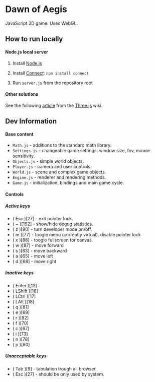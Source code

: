 Dawn of Aegis
=============
JavaScript 3D game. Uses WebGL.


## How to run locally ##

#### Node.js local server ####
1. Install [Node.js](http://nodejs.org)
2. Install [Connect](http://senchalabs.github.com/connect): `npm install connect`

3. Run `server.js` from the repository root

#### Other solutions ####
See the following [article](https://github.com/mrdoob/three.js/wiki/How-to-run-things-locally) from the [Three.js](https://github.com/mrdoob/three.js) wiki.


## Dev Information ##

#### Base content ####
* `Math.js` - additions to the standard math library.
* `Settings.js` - changeable game settings: window size, fov, mouse sensitivity.
* `Objects.js` - simple world objects.
* `Player.js` - camera and user controls.
* `World.js` - scene and complex game objects.
* `Engine.js` - renderer and rendering methods.
* `Game.js` - initialization, bindings and main game cycle.

#### Controls ####
##### Active keys #####
* ( Esc )[27] - exit pointer lock.
* ( ~ )[192] - show/hide degug statistics.
* ( z )[90]  - turn developer mode on/off.
* ( m )[77] - toogle menu (currently virtual). disable pointer lock
* ( x )[88] - toogle fullscreen for canvas.
* ( w )[87] - move forward
* ( s )[83] - move backward
* ( a )[65] - move left
* ( d )[68] - move right

##### Inactive keys #####
* ( Enter )[13]
* ( LShift )[16]
* ( LCtrl )[17]
* ( LAlt )[18]
* ( q )[81]
* ( e )[69]
* ( r )[82]
* ( f )[70]
* ( c )[67]
* ( i )[73]
* ( n )[78]
* ( p )[80]

##### Unacceptable keys #####
* ( Tab )[9] - tabulation trough all browser.
* ( Esc )[27] - should be only used by system.
